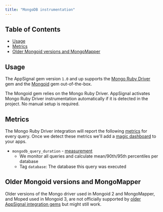 ```yaml
---
title: "MongoDB instrumentation"
---
```


## Table of Contents

- [Usage](#usage)
- [Metrics](#metrics)
- [Older Mongoid versions and MongoMapper](#Older-Mongoid-versions-and-MongoMapper)

## Usage

The AppSignal gem version `1.0` and up supports the [Mongo Ruby Driver] gem and the [Mongoid] gem out-of-the-box.

The Mongoid gem relies on the Mongo Ruby Driver. AppSignal activates Mongo Ruby Driver instrumentation automatically if it is detected in the project. No manual setup is required.

## Metrics

The Mongo Ruby Driver integration will report the following [metrics](/metrics/custom.html) for every query. Once we detect these metrics we'll add a [magic dashboard](https://blog.appsignal.com/2019/03/27/magic-dashboards.html) to your apps.

- `mongodb_query_duration` - [measurement](/metrics/custom.html#measurement)
  - We monitor all queries and calculate mean/90th/95th percentiles per database
  - Tag `database`: The database this query was executed

## Older Mongoid versions and MongoMapper

Older versions of the Mongo driver used in Mongoid 2 and MongoMapper, and Moped used in Mongoid 3, are not officially supported by [older AppSignal integration gems] but might still work.

[Mongo Ruby Driver]: https://github.com/mongodb/mongo-ruby-driver
[Mongoid]: https://github.com/mongodb/mongoid
[older AppSignal integration gems]: /ruby/integrations/appsignal-gems.html
